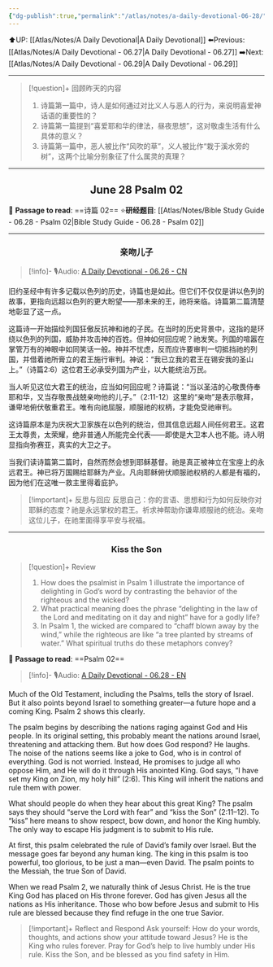 ```yaml
---
{"dg-publish":true,"permalink":"/atlas/notes/a-daily-devotional-06-28/"}
---
```


 ⬆️UP: [[Atlas/Notes/A Daily Devotional\|A Daily Devotional]]
⬅️Previous: [[Atlas/Notes/A Daily Devotional - 06.27\|A Daily Devotional - 06.27]]
➡️Next: [[Atlas/Notes/A Daily Devotional - 06.29\|A Daily Devotional - 06.29]]

---

> [!question]+ 回顾昨天的内容
> 1. ⁠诗篇第一篇中，诗人是如何通过对比义人与恶人的行为，来说明喜爱神话语的重要性的？
> 2. ⁠诗篇第一篇提到“喜爱耶和华的律法，昼夜思想”，这对敬虔生活有什么具体的意义？
> 3. 诗篇第一篇中，恶人被比作“风吹的草”，义人被比作“栽于溪水旁的树”，这两个比喻分别象征了什么属灵的真理？

---
## <center>June 28 Psalm 02</center>

📖 **Passage to read**: ==诗篇 02==
⭐**研经题目**: [[Atlas/Notes/Bible Study Guide - 06.28 - Psalm 02\|Bible Study Guide - 06.28 - Psalm 02]]

---
### <center>亲吻儿子</center>

> [!info]- 🎙️Audio: [A Daily Devotional - 06.26 - CN]()

旧约圣经中有许多记载以色列的历史，诗篇也是如此。但它们不仅仅是讲以色列的故事，更指向远超以色列的更大盼望——那未来的王，祂将来临。诗篇第二篇清楚地彰显了这一点。

这篇诗一开始描绘列国狂傲反抗神和祂的子民。在当时的历史背景中，这指的是环绕以色列的列国，威胁并攻击神的百姓。但神如何回应呢？祂发笑。列国的喧嚣在掌管万有的神眼中如同笑话一般。神并不忧虑，反而应许要审判一切抵挡祂的列国，并借着祂所膏立的君王施行审判。神说：“我已立我的君王在锡安我的圣山上。”（诗篇2:6）这位君王必承受列国为产业，以大能统治万民。

当人听见这位大君王的统治，应当如何回应呢？诗篇说：“当以圣洁的心敬畏侍奉耶和华，又当存敬畏战兢亲吻他的儿子。”（2:11-12）这里的“亲吻”是表示敬拜，谦卑地俯伏敬重君王。唯有向祂屈服，顺服祂的权柄，才能免受祂审判。

这诗篇原本是为庆祝大卫家族在以色列的统治，但其信息远超人间任何君王。这君王太尊贵，太荣耀，绝非普通人所能完全代表——即使是大卫本人也不能。诗人明显指向弥赛亚，真实的大卫之子。

当我们读诗篇第二篇时，自然而然会想到耶稣基督。祂是真正被神立在宝座上的永远君王。神已将万国赐给耶稣为产业。凡向耶稣俯伏顺服祂权柄的人都是有福的，因为他们在这唯一救主里得着庇护。

> [!important]+ 反思与回应
反思自己：你的言语、思想和行为如何反映你对耶稣的态度？祂是永远掌权的君王。祈求神帮助你谦卑顺服祂的统治。亲吻这位儿子，在祂里面得享平安与祝福。


---
### <center>Kiss the Son</center>

> [!question]+ Review
> 1. ⁠How does the psalmist in Psalm 1 illustrate the importance of delighting in God’s word by contrasting the behavior of the righteous and the wicked?
> 2. ⁠What practical meaning does the phrase “delighting in the law of the Lord and meditating on it day and night” have for a godly life?
> 3. ⁠In Psalm 1, the wicked are compared to “chaff blown away by the wind,” while the righteous are like “a tree planted by streams of water.” What spiritual truths do these metaphors convey?

📖 **Passage to read**: ==Psalm 02==

> [!info]- 🎙️Audio: [A Daily Devotional - 06.28 - EN]()  

Much of the Old Testament, including the Psalms, tells the story of Israel. But it also points beyond Israel to something greater—a future hope and a coming King. Psalm 2 shows this clearly.

The psalm begins by describing the nations raging against God and His people. In its original setting, this probably meant the nations around Israel, threatening and attacking them. But how does God respond? He laughs. The noise of the nations seems like a joke to God, who is in control of everything. God is not worried. Instead, He promises to judge all who oppose Him, and He will do it through His anointed King. God says, “I have set my King on Zion, my holy hill” (2:6). This King will inherit the nations and rule them with power.

What should people do when they hear about this great King? The psalm says they should “serve the Lord with fear” and “kiss the Son” (2:11–12). To “kiss” here means to show respect, bow down, and honor the King humbly. The only way to escape His judgment is to submit to His rule.

At first, this psalm celebrated the rule of David’s family over Israel. But the message goes far beyond any human king. The king in this psalm is too powerful, too glorious, to be just a man—even David. The psalm points to the Messiah, the true Son of David.

When we read Psalm 2, we naturally think of Jesus Christ. He is the true King God has placed on His throne forever. God has given Jesus all the nations as His inheritance. Those who bow before Jesus and submit to His rule are blessed because they find refuge in the one true Savior.

> [!important]+ Reflect and Respond
Ask yourself: How do your words, thoughts, and actions show your attitude toward Jesus? He is the King who rules forever. Pray for God’s help to live humbly under His rule. Kiss the Son, and be blessed as you find safety in Him.
